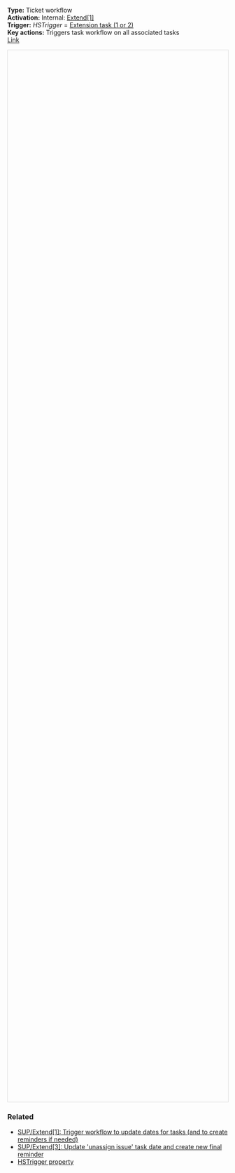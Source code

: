 **Type:** Ticket workflow  
**Activation:** Internal: <u>Extend[1]</u>  
**Trigger:** *HSTrigger* = <u>Extension task (1 or 2)</u>  
**Key actions:** Triggers task workflow on all associated tasks  
<a target="_blank" href="https://app-eu1.hubspot.com/workflows/3479931/platform/flow/2274304247/edit">Link</a>  

<div id="viewer" style="width:100%;height:60vh;border:1px solid #ddd;"></div>
<script src="https://cdn.jsdelivr.net/npm/openseadragon@4.1/build/openseadragon/openseadragon.min.js"></script>
<script>
  document.addEventListener('DOMContentLoaded', function () {
    var basePath = window.location.pathname.replace(/\/workflows\/.*/, '/');
    var imgUrl = basePath + "images/SUP-Extend-2-Trigger-extension-task-date-change-creation.png";
    OpenSeadragon({ id: "viewer", prefixUrl: "https://cdn.jsdelivr.net/npm/openseadragon@4.1/build/openseadragon/images/", tileSources: { type: "image", url: imgUrl, buildPyramid: false }, showNavigator: true, showZoomControl: true, showHomeControl: true, showFullPageControl: false });
  });
</script> 

### Related  
- [SUP/Extend[1]: Trigger workflow to update dates for tasks (and to create reminders if needed)](../workflows/SUP-Extend-1-Trigger-workflow-to-update-dates-for-tasks.md)  
- [SUP/Extend[3]: Update 'unassign issue' task date and create new final reminder](../workflows/SUP-Extend-3-Update-unassign-issue-task-date-and-create-new-final-reminder.md)  
- [HSTrigger property](../articles/Workflow-internal-properties.md#hstrigger)
